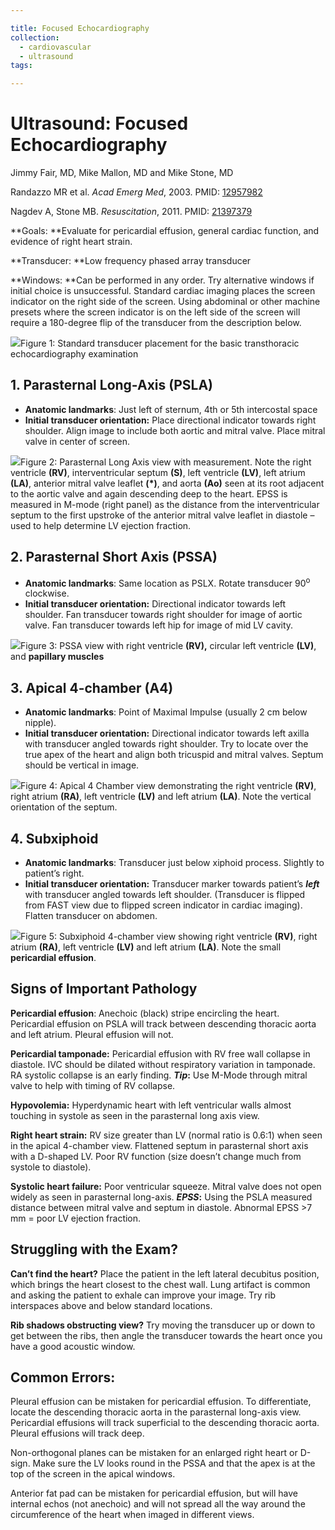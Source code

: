 ```yaml
---

title: Focused Echocardiography
collection:
  - cardiovascular
  - ultrasound
tags:

---
```


# Ultrasound: Focused Echocardiography

Jimmy Fair, MD, Mike Mallon, MD and Mike Stone, MD

Randazzo MR et al. *Acad Emerg Med*, 2003. PMID: [12957982](http://www.ncbi.nlm.nih.gov/pubmed/?term=Randazzo+Acad+Emerg+Med%2C+2003.)

Nagdev A, Stone MB. *Resuscitation*, 2011. PMID: [21397379](http://www.ncbi.nlm.nih.gov/pubmed/?term=Nagdev%2C+A.%2C+%26+Stone%2C+M.+B.+Resuscitation%2C+2011.)

**Goals: **Evaluate for pericardial effusion, general cardiac function, and evidence of right heart strain.

**Transducer: **Low frequency phased array transducer

**Windows: **Can be performed in any order. Try alternative windows if initial choice is unsuccessful. Standard cardiac imaging places the screen indicator on the right side of the screen. Using abdominal or other machine presets where the screen indicator is on the left side of the screen will require a 180-degree flip of the transducer from the description below.

![](https://d2p53dh3qxfm0x.cloudfront.net/uploads/img/1jz/1/c/5a698bc7-9afd-5e95-ad65-9b571b325d79/640.png)Figure 1: Standard transducer placement for the basic transthoracic echocardiography examination

## 1. Parasternal Long-Axis (PSLA)

-   **Anatomic landmarks**: Just left of sternum, 4th or 5th intercostal space
-   **Initial transducer orientation:** Place directional indicator towards right shoulder. Align image to include both aortic and mitral valve. Place mitral valve in center of screen.

![](https://d2p53dh3qxfm0x.cloudfront.net/uploads/img/1jz/1/c/d85f9677-1ffb-5e93-a411-58f40b53e78c/640.png)Figure 2: Parasternal Long Axis view with measurement. Note the right ventricle **(RV)**, interventricular septum **(S)**, left ventricle **(LV)**, left atrium **(LA)**, anterior mitral valve leaflet **(\*)**, and aorta **(Ao)** seen at its root adjacent to the aortic valve and again descending deep to the heart. EPSS is measured in M-mode (right panel) as the distance from the interventricular septum to the first upstroke of the anterior mitral valve leaflet in diastole – used to help determine LV ejection fraction.

## 2. Parasternal Short Axis (PSSA)

-   **Anatomic landmarks**: Same location as PSLX. Rotate transducer 90<sup>o</sup> clockwise.
-   **Initial transducer orientation:** Directional indicator towards left shoulder. Fan transducer towards right shoulder for image of aortic valve. Fan transducer towards left hip for image of mid LV cavity.

![](https://d2p53dh3qxfm0x.cloudfront.net/uploads/img/1jz/1/c/a31353f3-1e21-55a5-abdc-8001f7fb5886/640.png)Figure 3: PSSA view with right ventricle **(RV),** circular left ventricle **(LV)**, and **papillary muscles**

## 3. Apical 4-chamber (A4)

-   **Anatomic landmarks**: Point of Maximal Impulse (usually 2 cm below nipple).
-   **Initial transducer orientation:** Directional indicator towards left axilla with transducer angled towards right shoulder. Try to locate over the true apex of the heart and align both tricuspid and mitral valves. Septum should be vertical in image.

![](https://d2p53dh3qxfm0x.cloudfront.net/uploads/img/1jz/1/c/793e3832-2435-5e5f-9c44-92552e4d6857/640.png)Figure 4: Apical 4 Chamber view demonstrating the right ventricle **(RV)**, right atrium **(RA)**, left ventricle **(LV)** and left atrium **(LA)**. Note the vertical orientation of the septum.

## 4. Subxiphoid

-   **Anatomic landmarks**: Transducer just below xiphoid process. Slightly to patient’s right.
-   **Initial transducer orientation:** Transducer marker towards patient’s ***left*** with transducer angled towards left shoulder. (Transducer is flipped from FAST view due to flipped screen indicator in cardiac imaging). Flatten transducer on abdomen.

![](https://d2p53dh3qxfm0x.cloudfront.net/uploads/img/1jz/1/c/9702a654-7089-5a83-9a3c-2020607f02d0/640.png)Figure 5: Subxiphoid 4-chamber view showing right ventricle **(RV)**, right atrium **(RA)**, left ventricle **(LV)** and left atrium **(LA)**. Note the small **pericardial effusion**.

## Signs of Important Pathology

**Pericardial effusion**: Anechoic (black) stripe encircling the heart. Pericardial effusion on PSLA will track between descending thoracic aorta and left atrium. Pleural effusion will not.

**Pericardial tamponade:** Pericardial effusion with RV free wall collapse in diastole. IVC should be dilated without respiratory variation in tamponade. RA systolic collapse is an early finding. ***Tip*:** Use M-Mode through mitral valve to help with timing of RV collapse.

**Hypovolemia:** Hyperdynamic heart with left ventricular walls almost touching in systole as seen in the parasternal long axis view.

**Right heart strain:** RV size greater than LV (normal ratio is 0.6:1) when seen in the apical 4-chamber view. Flattened septum in parasternal short axis with a D-shaped LV. Poor RV function (size doesn’t change much from systole to diastole).

**Systolic heart failure:** Poor ventricular squeeze. Mitral valve does not open widely as seen in parasternal long-axis. ***EPSS*:** Using the PSLA measured distance between mitral valve and septum in diastole. Abnormal EPSS &gt;7 mm = poor LV ejection fraction.

## Struggling with the Exam?

**Can’t find the heart?**
Place the patient in the left lateral decubitus position, which brings the heart closest to the chest wall. Lung artifact is common and asking the patient to exhale can improve your image. Try rib interspaces above and below standard locations.

**Rib shadows obstructing view?**
Try moving the transducer up or down to get between the ribs, then angle the transducer towards the heart once you have a good acoustic window.

## Common Errors:

Pleural effusion can be mistaken for pericardial effusion. To differentiate, locate the descending thoracic aorta in the parasternal long-axis view. Pericardial effusions will track superficial to the descending thoracic aorta. Pleural effusions will track deep.

Non-orthogonal planes can be mistaken for an enlarged right heart or D-sign. Make sure the LV looks round in the PSSA and that the apex is at the top of the screen in the apical windows.

Anterior fat pad can be mistaken for pericardial effusion, but will have internal echos (not anechoic) and will not spread all the way around the circumference of the heart when imaged in different views.
